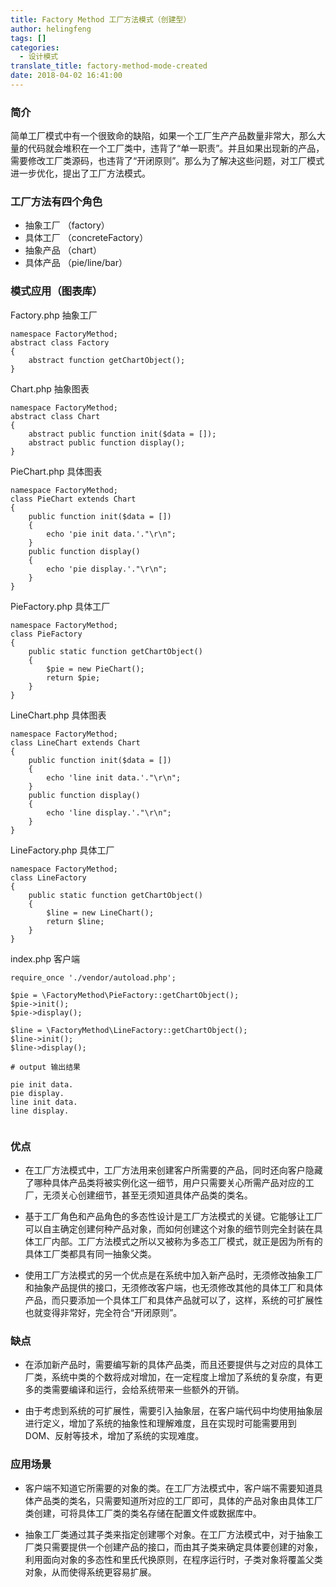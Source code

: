 ```yaml
---
title: Factory Method 工厂方法模式（创建型）
author: helingfeng
tags: []
categories:
  - 设计模式
translate_title: factory-method-mode-created
date: 2018-04-02 16:41:00
---
```

### 简介

简单工厂模式中有一个很致命的缺陷，如果一个工厂生产产品数量非常大，那么大量的代码就会堆积在一个工厂类中，违背了“单一职责”。并且如果出现新的产品，需要修改工厂类源码，也违背了“开闭原则”。那么为了解决这些问题，对工厂模式进一步优化，提出了工厂方法模式。

### 工厂方法有四个角色

- 抽象工厂 （factory）
- 具体工厂 （concreteFactory）
- 抽象产品 （chart）
- 具体产品 （pie/line/bar）

### 模式应用（图表库）

Factory.php 抽象工厂
```
namespace FactoryMethod;
abstract class Factory
{
    abstract function getChartObject();
}
```

Chart.php 抽象图表
```
namespace FactoryMethod;
abstract class Chart
{
    abstract public function init($data = []);
    abstract public function display();
}
```

PieChart.php 具体图表
```
namespace FactoryMethod;
class PieChart extends Chart
{
    public function init($data = [])
    {
        echo 'pie init data.'."\r\n";
    }
    public function display()
    {
        echo 'pie display.'."\r\n";
    }
}
```

PieFactory.php 具体工厂
```
namespace FactoryMethod;
class PieFactory
{
    public static function getChartObject()
    {
        $pie = new PieChart();
        return $pie;
    }
}
```

LineChart.php 具体图表
```
namespace FactoryMethod;
class LineChart extends Chart
{
    public function init($data = [])
    {
        echo 'line init data.'."\r\n";
    }
    public function display()
    {
        echo 'line display.'."\r\n";
    }
}
```

LineFactory.php 具体工厂
```
namespace FactoryMethod;
class LineFactory
{
    public static function getChartObject()
    {
        $line = new LineChart();
        return $line;
    }
}
```

index.php 客户端
```
require_once './vendor/autoload.php';

$pie = \FactoryMethod\PieFactory::getChartObject();
$pie->init();
$pie->display();

$line = \FactoryMethod\LineFactory::getChartObject();
$line->init();
$line->display();

# output 输出结果

pie init data.
pie display.
line init data.
line display.


```

### 优点

- 在工厂方法模式中，工厂方法用来创建客户所需要的产品，同时还向客户隐藏了哪种具体产品类将被实例化这一细节，用户只需要关心所需产品对应的工厂，无须关心创建细节，甚至无须知道具体产品类的类名。

- 基于工厂角色和产品角色的多态性设计是工厂方法模式的关键。它能够让工厂可以自主确定创建何种产品对象，而如何创建这个对象的细节则完全封装在具体工厂内部。工厂方法模式之所以又被称为多态工厂模式，就正是因为所有的具体工厂类都具有同一抽象父类。

- 使用工厂方法模式的另一个优点是在系统中加入新产品时，无须修改抽象工厂和抽象产品提供的接口，无须修改客户端，也无须修改其他的具体工厂和具体产品，而只要添加一个具体工厂和具体产品就可以了，这样，系统的可扩展性也就变得非常好，完全符合“开闭原则”。

### 缺点

- 在添加新产品时，需要编写新的具体产品类，而且还要提供与之对应的具体工厂类，系统中类的个数将成对增加，在一定程度上增加了系统的复杂度，有更多的类需要编译和运行，会给系统带来一些额外的开销。

- 由于考虑到系统的可扩展性，需要引入抽象层，在客户端代码中均使用抽象层进行定义，增加了系统的抽象性和理解难度，且在实现时可能需要用到DOM、反射等技术，增加了系统的实现难度。

### 应用场景

- 客户端不知道它所需要的对象的类。在工厂方法模式中，客户端不需要知道具体产品类的类名，只需要知道所对应的工厂即可，具体的产品对象由具体工厂类创建，可将具体工厂类的类名存储在配置文件或数据库中。

- 抽象工厂类通过其子类来指定创建哪个对象。在工厂方法模式中，对于抽象工厂类只需要提供一个创建产品的接口，而由其子类来确定具体要创建的对象，利用面向对象的多态性和里氏代换原则，在程序运行时，子类对象将覆盖父类对象，从而使得系统更容易扩展。